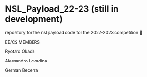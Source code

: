 # NSL_Payload_22-23 (still in development)
repository for the nsl payload code for the 2022-2023 competition 🚀

EE/CS MEMBERS

Ryotaro Okada

Alessandro Lovadina

German Becerra

